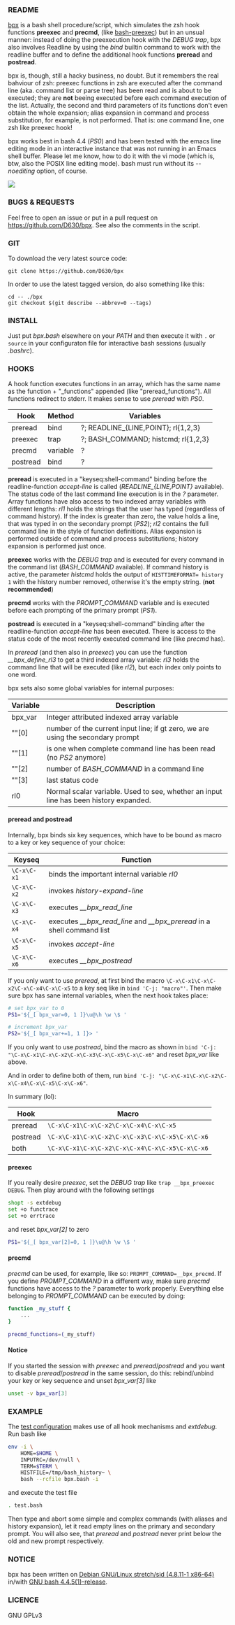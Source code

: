 ### README

[bpx](https://github.com/D630/bpx) is a bash shell procedure/script, which
simulates the zsh hook functions **preexec** and **precmd**, (like
[bash-preexec](https://github.com/rcaloras/bash-preexec)) but in an unsual
manner: instead of doing the preexecution hook with the *DEBUG trap*, bpx also
involves Readline by using the *bind* builtin command to work with the readline
buffer and to define the additional hook functions **preread** and
**postread**.

bpx is, though, still a hacky business, no doubt. But it remembers the real
bahviour of zsh: preexec functions in zsh are executed after the command line
(aka. command list or parse tree) has been read and is about to be executed;
they are **not** beeing executed before each command execution of the list.
Actually, the second and third parameters of its functions don't even obtain
the whole expansion; alias expansion in command and process substitution, for
example, is not performed. That is: one command line, one zsh like preexec hook!

bpx works best in bash 4.4 (*PS0*) and has been tested with the emacs line
editing mode in an interactive instance that was not running in an Emacs shell
buffer. Please let me know, how to do it with the vi mode (which is, btw, also
the POSIX line editing mode). bash must run without its *--noediting* option,
of course.

![](https://raw.githubusercontent.com/D630/bpx/master/bpx.gif)

### BUGS & REQUESTS

Feel free to open an issue or put in a pull request on
https://github.com/D630/bpx. See also the comments in the script.

### GIT

To download the very latest source code:

```
git clone https://github.com/D630/bpx
```

In order to use the latest tagged version, do also something like this:

```
cd -- ./bpx
git checkout $(git describe --abbrev=0 --tags)
```

### INSTALL

Just put *bpx.bash* elsewhere on your *PATH* and then execute it with `.` or
`source` in your configuraton file for interactive bash sessions (usually
*.bashrc*).

### HOOKS

A hook function executes functions in an array, which has the same name as the
function + "_functions" appended (like "preread_functions"). All functions
redirect to stderr. It makes sense to use *preread* with *PS0*.

| Hook | Method | Variables |
| --- | --- | --- |
| preread | bind | ?; READLINE_{LINE,POINT}; rl{1,2,3} |
| preexec | trap | ?; BASH_COMMAND; histcmd; rl{1,2,3} |
| precmd | variable | ? |
| postread | bind | ? |

**preread** is executed in a "keyseq:shell-command" binding before the
readline-function *accept-line* is called (*READLINE_{LINE,POINT}* available).
The status code of the last command line execution is in the *?* parameter.
Array functions have also access to two indexed array variables with different
lengths: *rl1* holds the strings that the user has typed (regardless of command
history). If the index is greater than zero, the value holds a line, that was
typed in on the secondary prompt (*PS2*); *rl2* contains the full command line
in the style of function definitions. Alias expansion is performed outside of
command and process substitutions; history expansion is performed just once.

**preexec** works with the *DEBUG trap* and is executed for every command in
the command list (*BASH_COMMAND* available). If command history is active, the
parameter *histcmd* holds the output of `HISTTIMEFORMAT= history 1` with the
history number removed, otherwise it's the empty string. (**not recommended**)

**precmd** works with the *PROMPT_COMMAND* variable and is executed before each
prompting of the primary prompt (*PS1*).

**postread** is executed in a "keyseq:shell-command" binding after the
readline-function *accept-line* has been executed. There is access to the
status code of the most recently executed command line (like *precmd* has).

In *preread* (and then also in *preexec*) you can use the function
*__bpx_define_rl3* to get a third indexed array variable: *rl3* holds the
command line that will be executed (like *rl2*), but each index only points to
one word.

bpx sets also some global variables for internal purposes:

| Variable | Description |
| --- | --- |
| bpx_var | Integer attributed indexed array variable |
| ""[0] | number of the current input line; if gt zero, we are using the secondary prompt |
| ""[1] | is one when complete command line has been read (no *PS2* anymore) |
| ""[2] | number of *BASH_COMMAND* in a command line |
| ""[3] | last status code |
| rl0 | Normal scalar variable. Used to see, whether an input line has been history expanded. |

#### preread and postread

Internally, bpx binds six key sequences, which have to be bound as macro to
a key or key sequence of your choice:

| Keyseq | Function |
| --- | --- |
| `\C-x\C-x1` | binds the important internal variable *rl0* |
| `\C-x\C-x2` | invokes *history-expand-line* |
| `\C-x\C-x3` | executes *__bpx_read_line* |
| `\C-x\C-x4` | executes *__bpx_read_line* and *__bpx_preread* in a shell command list |
| `\C-x\C-x5` | invokes *accept-line* |
| `\C-x\C-x6` | executes *__bpx_postread* |

If you only want to use *preread*, at first bind the macro
`\C-x\C-x1\C-x\C-x2\C-x\C-x4\C-x\C-x5` to a key seq like in `bind 'C-j:
"macro"'`. Then make sure bpx has sane internal variables, when the next hook
takes place:

```sh
# set bpx_var to 0
PS1='${_[ bpx_var=0, 1 ]}\u@\h \w \$ '

# increment bpx_var
PS2='${_[ bpx_var+=1, 1 ]}> '
```

If you only want to use *postread*, bind the macro as shown in `bind 'C-j:
"\C-x\C-x1\C-x\C-x2\C-x\C-x3\C-x\C-x5\C-x\C-x6"` and reset *bpx_var* like
above.

And in order to define both of them, run `bind 'C-j:
"\C-x\C-x1\C-x\C-x2\C-x\C-x4\C-x\C-x5\C-x\C-x6"`.

In summary (lol):

| Hook | Macro |
| --- | --- |
| preread | `\C-x\C-x1\C-x\C-x2\C-x\C-x4\C-x\C-x5` |
| postread | `\C-x\C-x1\C-x\C-x2\C-x\C-x3\C-x\C-x5\C-x\C-x6` |
| both | `\C-x\C-x1\C-x\C-x2\C-x\C-x4\C-x\C-x5\C-x\C-x6` |

#### preexec

If you really desire *preexec*, set the *DEBUG trap* like `trap __bpx_preexec
DEBUG`. Then play around with the following settings

```sh
shopt -s extdebug
set +o functrace
set +o errtrace
```

and reset *bpx_var[2]* to zero

```sh
PS1='${_[ bpx_var[2]=0, 1 ]}\u@\h \w \$ '
```

#### precmd

*precmd* can be used, for example, like so: `PROMPT_COMMAND=__bpx_precmd`. If
you define *PROMPT_COMMAND* in a different way, make sure *precmd* functions
have access to the *?* parameter to work properly. Everything else belonging
to *PROMPT_COMMAND* can be executed by doing:

```sh
function _my_stuff {
    ...
}

precmd_functions=(_my_stuff)
```

#### Notice

If you started the session with *preexec* and *preread*/*postread* and you want
to disable *preread*/*postread* in the same session, do this: rebind/unbind
your key or key sequence and unset *bpx_var[3]* like

```sh
unset -v bpx_var[3]
```

### EXAMPLE

The [test configuration](../master/test.bash) makes use of all hook mechanisms
and *extdebug*. Run bash like

```sh
env -i \
    HOME=$HOME \
    INPUTRC=/dev/null \
    TERM=$TERM \
    HISTFILE=/tmp/bash_history~ \
    bash --rcfile bpx.bash -i
```

and execute the test file

```sh
. test.bash
```

Then type and abort some simple and complex commands (with aliases and history
expansion), let it read empty lines on the primary and secondary prompt. You
will also see, that *preread* and *postread* never print below the old and new
prompt respectively.

### NOTICE

bpx has been written on [Debian GNU/Linux stretch/sid (4.8.11-1
x86-64)](https://www.debian.org) in/with [GNU bash
4.4.5(1)-release](http://www.gnu.org/software/bash/).

### LICENCE

GNU GPLv3
